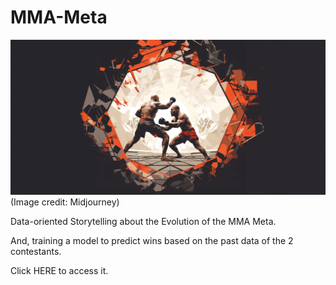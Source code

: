 # MMA-Meta
<img src="./readme_icon.png" width="720">
(Image credit: Midjourney)

Data-oriented Storytelling about the Evolution of the MMA Meta. 

And, training a model to predict wins based on the past data of the 2 contestants.

Click HERE to access it.
